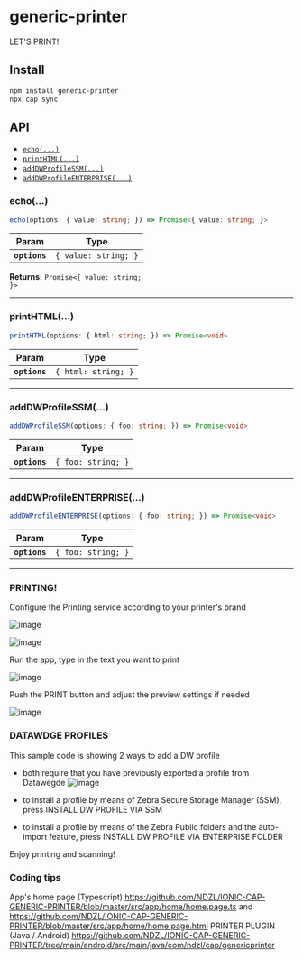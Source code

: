 # generic-printer

LET'S PRINT!

## Install

```bash
npm install generic-printer
npx cap sync
```

## API

<docgen-index>

* [`echo(...)`](#echo)
* [`printHTML(...)`](#printhtml)
* [`addDWProfileSSM(...)`](#adddwprofilessm)
* [`addDWProfileENTERPRISE(...)`](#adddwprofileenterprise)

</docgen-index>

<docgen-api>
<!--Update the source file JSDoc comments and rerun docgen to update the docs below-->

### echo(...)

```typescript
echo(options: { value: string; }) => Promise<{ value: string; }>
```

| Param         | Type                            |
| ------------- | ------------------------------- |
| **`options`** | <code>{ value: string; }</code> |

**Returns:** <code>Promise&lt;{ value: string; }&gt;</code>

--------------------


### printHTML(...)

```typescript
printHTML(options: { html: string; }) => Promise<void>
```

| Param         | Type                           |
| ------------- | ------------------------------ |
| **`options`** | <code>{ html: string; }</code> |

--------------------


### addDWProfileSSM(...)

```typescript
addDWProfileSSM(options: { foo: string; }) => Promise<void>
```

| Param         | Type                          |
| ------------- | ----------------------------- |
| **`options`** | <code>{ foo: string; }</code> |

--------------------


### addDWProfileENTERPRISE(...)

```typescript
addDWProfileENTERPRISE(options: { foo: string; }) => Promise<void>
```

| Param         | Type                          |
| ------------- | ----------------------------- |
| **`options`** | <code>{ foo: string; }</code> |

--------------------

</docgen-api>


### PRINTING!

Configure the Printing service according to your printer's brand

![image](https://github.com/NDZL/IONIC-CAP-GENERIC-PRINTER/assets/11386676/54cda3cf-f366-4474-9776-eda8f952defb)

![image](https://github.com/NDZL/IONIC-CAP-GENERIC-PRINTER/assets/11386676/5399c1ad-1f8d-4823-8451-0f51c025750b)


Run the app, type in the text you want to print

![image](https://github.com/NDZL/IONIC-CAP-GENERIC-PRINTER/assets/11386676/f678ac40-4dbe-4bdd-a672-fd0b87bb10c4)

Push the PRINT button and adjust the preview settings if needed

![image](https://github.com/NDZL/IONIC-CAP-GENERIC-PRINTER/assets/11386676/8f2b3257-48f5-4fcf-b0d7-e8d39bb66af1)


### DATAWDGE PROFILES

This sample code is showing 2 ways to add a DW profile

- both require that you have previously exported a profile from Datawegde
    ![image](https://github.com/NDZL/IONIC-CAP-GENERIC-PRINTER/assets/11386676/c977f2b9-8b6c-4a46-9c79-c24c896ed864)

- to install a profile by means of Zebra Secure Storage Manager (SSM), press INSTALL DW PROFILE VIA SSM
  
- to install a profile by means of the Zebra Public folders and the auto-import feature, press INSTALL DW PROFILE VIA ENTERPRISE FOLDER
  


 
Enjoy printing and scanning!
 

### Coding tips
App's home page (Typescript)
https://github.com/NDZL/IONIC-CAP-GENERIC-PRINTER/blob/master/src/app/home/home.page.ts
and
https://github.com/NDZL/IONIC-CAP-GENERIC-PRINTER/blob/master/src/app/home/home.page.html
PRINTER PLUGIN (Java / Android)
https://github.com/NDZL/IONIC-CAP-GENERIC-PRINTER/tree/main/android/src/main/java/com/ndzl/cap/genericprinter

